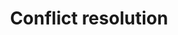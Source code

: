 ---
title: Conflict resolution
longTitle: 'Conflict resolution'
tags:
- gccommon
french:
- "[[Resolution de conflit]]"
usedFor:
- "[[Dispute resolution]]"
- "[[Dispute settlements]]"
---